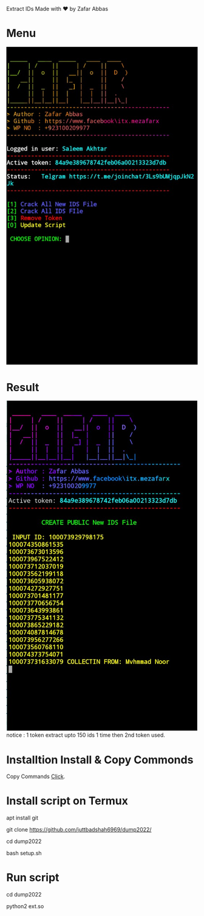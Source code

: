 Extract IDs
Made with ❤️ by Zafar Abbas

# Menu
<img src="https://github.com/juttbadshah6969/dump2022/blob/main/img/Screenshot_6.jpg" />

# Result
<img src="https://github.com/juttbadshah6969/dump2022/blob/main/img/ext%20pic.jpg" />
notice : 1 token extract upto 150 ids 1 time then 2nd token used.

# Installtion Install & Copy Commonds

<p>Copy Commands <a href="https://pastebin.com/JVpmjZ8V" target="_blank">Click</a>.</p>

# Install script on Termux

apt install git

git clone https://github.com/juttbadshah6969/dump2022/

cd dump2022

bash setup.sh


# Run script

cd dump2022

python2 ext.so
